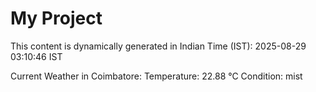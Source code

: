 # My Project

This content is dynamically generated in Indian Time (IST): 2025-08-29 03:10:46 IST


Current Weather in Coimbatore:
Temperature: 22.88 °C
Condition: mist
